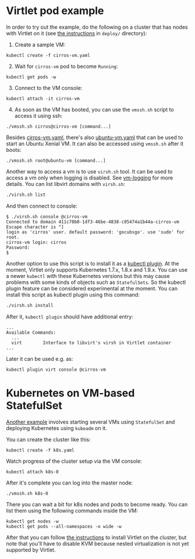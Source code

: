 # Virtlet pod example

In order to try out the example, do the following on a cluster that
has nodes with Virtlet on it (see [the instructions](../deploy/README.md) in
`deploy/` directory):

1. Create a sample VM:
```
kubectl create -f cirros-vm.yaml
```
2. Wait for `cirros-vm` pod to become `Running`:
```
kubectl get pods -w
```
3. Connect to the VM console:
```
kubectl attach -it cirros-vm
```
4. As soon as the VM has booted, you can use the `vmssh.sh` script to access it using ssh:
```
./vmssh.sh cirros@cirros-vm [command...]
```

Besides [cirros-vm.yaml](cirros-vm.yaml), there's also [ubuntu-vm.yaml](ubuntu-vm.yaml) that can be used to start an Ubuntu Xenial VM. It can also be accessed using `vmssh.sh` after it boots:
```
./vmssh.sh root@ubuntu-vm [command...]
```

Another way to access a vm is to use `virsh.sh` tool. It can be used to access a vm only when logging is disabled. See [vm-logging](../docs/devel/vm-logging.md) for more details.
You can list libvirt domains with `virsh.sh`:
```bash
./virsh.sh list
```

And then connect to console:

```
$ ./virsh.sh console @cirros-vm
Connected to domain 411c70b0-1df3-46be-4838-c85474a1b44a-cirros-vm
Escape character is ^]
login as 'cirros' user. default password: 'gocubsgo'. use 'sudo' for root.
cirros-vm login: cirros
Password:
$
```

Another option to use this script is to install it as a [kubectl plugin](https://kubernetes.io/docs/tasks/extend-kubectl/kubectl-plugins/).
At the moment, Virtlet only supports Kubernetes 1.7.x, 1.8.x and 1.9.x.
You can use a newer `kubectl` with these Kubernetes versions but this may cause
problems with some kinds of objects such as `StatefulSets`. So the kubectl
plugin feature can be considered experimental at the moment.
You can install this script as kubectl plugin using this command:
```bash
./virsh.sh install
```

After it, `kubectl plugin` should have additional entry:

```
...
Available Commands:
  ...
  virt        Interface to libvirt's virsh in Virtlet container
...
```

Later it can be used e.g. as:
```bash
kubectl plugin virt console @cirros-vm
```

# Kubernetes on VM-based StatefulSet

[Another example](k8s.yaml) involves starting several VMs using `StatefulSet` and deploying
Kubernetes using `kubeadm` on it.

You can create the cluster like this:
```
kubectl create -f k8s.yaml
```

Watch progress of the cluster setup via the VM console:
```
kubectl attach k8s-0
```

After it's complete you can log into the master node:

```
./vmssh.sh k8s-0
```

There you can wait a bit for k8s nodes and pods to become ready.
You can list them using the following commands inside the VM:

```
kubectl get nodes -w
kubectl get pods --all-namespaces -o wide -w
```

After that you can follow
[the instructions](../deploy/real-cluster.md) to install Virtlet on
the cluster, but note that you'll have to disable KVM because nested
virtualization is not yet supported by Virtlet.
